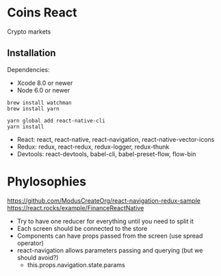 # Coins React
Crypto markets

## Installation
Dependencies:
- Xcode 8.0 or newer
- Node 6.0 or newer

````
brew install watchman
brew install yarn

yarn global add react-native-cli
yarn install
````

- React: react, react-native, react-navigation, react-native-vector-icons
- Redux: redux, react-redux, redux-logger, redux-thunk
- Devtools: react-devtools, babel-cli, babel-preset-flow, flow-bin

# Phylosophies

https://github.com/ModusCreateOrg/react-navigation-redux-sample
https://react.rocks/example/FinanceReactNative


- Try to have one reducer for everything until you need to split it
- Each screen should be connected to the store
- Components can have props passed from the screen (use spread operator)
- react-navigation allows parameters passing and querying (but we should avoid?)
  - this.props.navigation.state.params
